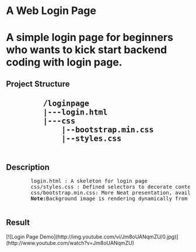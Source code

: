  <h1>A Web Login Page<h1>
 <p>A simple login page for beginners who wants to kick start backend coding with login page.</p>
 <h2>Project Structure<h2>
    <pre>
        /loginpage
        |---login.html
        |---css
            |--bootstrap.min.css
            |--styles.css  
    </pre>
<h2>Description</h2>
    <pre>
        login.html : A skeleton for login page 
        css/styles.css : Defined selectors to decorate contents of skeleton.
        css/bootstrap.min.css: More Neat presentation, available at  https://getbootstrap.com/docs/3.3/getting-started/
        <strong>Note:</strong>Background image is rendering dynamically from other service https://picsum.photos.
    </pre>

<h2>Result</h2>
[![Login Page Demo](http://img.youtube.com/vi/Jm8oUANqmZU/0.jpg)](http://www.youtube.com/watch?v=Jm8oUANqmZU)
